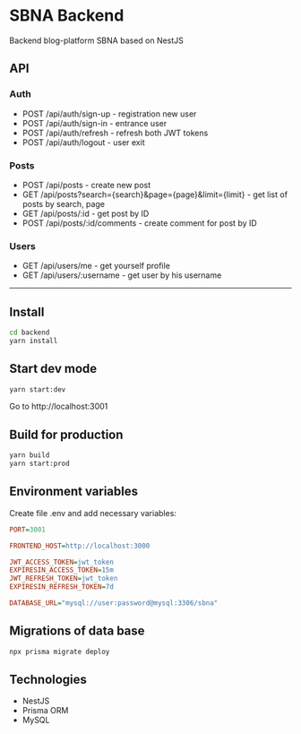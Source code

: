 # SBNA Backend

Backend blog-platform SBNA based on NestJS

## API

### Auth

- POST /api/auth/sign-up - registration new user
- POST /api/auth/sign-in - entrance user
- POST /api/auth/refresh - refresh both JWT tokens
- POST /api/auth/logout - user exit

### Posts

- POST /api/posts - create new post
- GET /api/posts?search={search}&page={page}&limit={limit} - get list of posts by search, page
- GET /api/posts/:id - get post by ID
- POST /api/posts/:id/comments - create comment for post by ID

### Users

- GET /api/users/me - get yourself profile
- GET /api/users/:username - get user by his username

---

## Install

```bash
cd backend
yarn install
```

## Start dev mode

```bash
yarn start:dev
```

Go to http://localhost:3001

## Build for production

```bash
yarn build
yarn start:prod
```

## Environment variables

Create file .env and add necessary variables:

```ini
PORT=3001

FRONTEND_HOST=http://localhost:3000

JWT_ACCESS_TOKEN=jwt_token
EXPIRESIN_ACCESS_TOKEN=15m
JWT_REFRESH_TOKEN=jwt_token
EXPIRESIN_REFRESH_TOKEN=7d

DATABASE_URL="mysql://user:password@mysql:3306/sbna"
```

## Migrations of data base

```bash
npx prisma migrate deploy
```

## Technologies

- NestJS
- Prisma ORM
- MySQL
